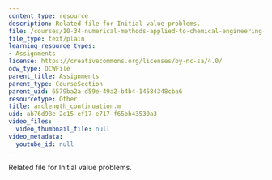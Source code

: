 ```yaml
---
content_type: resource
description: Related file for Initial value problems.
file: /courses/10-34-numerical-methods-applied-to-chemical-engineering-fall-2005/ab76d98e2e15ef17e717f65bb43530a3_arclength_continuation.m
file_type: text/plain
learning_resource_types:
- Assignments
license: https://creativecommons.org/licenses/by-nc-sa/4.0/
ocw_type: OCWFile
parent_title: Assignments
parent_type: CourseSection
parent_uid: 6579ba2a-d59e-49a2-b4b4-14584348cba6
resourcetype: Other
title: arclength_continuation.m
uid: ab76d98e-2e15-ef17-e717-f65bb43530a3
video_files:
  video_thumbnail_file: null
video_metadata:
  youtube_id: null
---
```

Related file for Initial value problems.